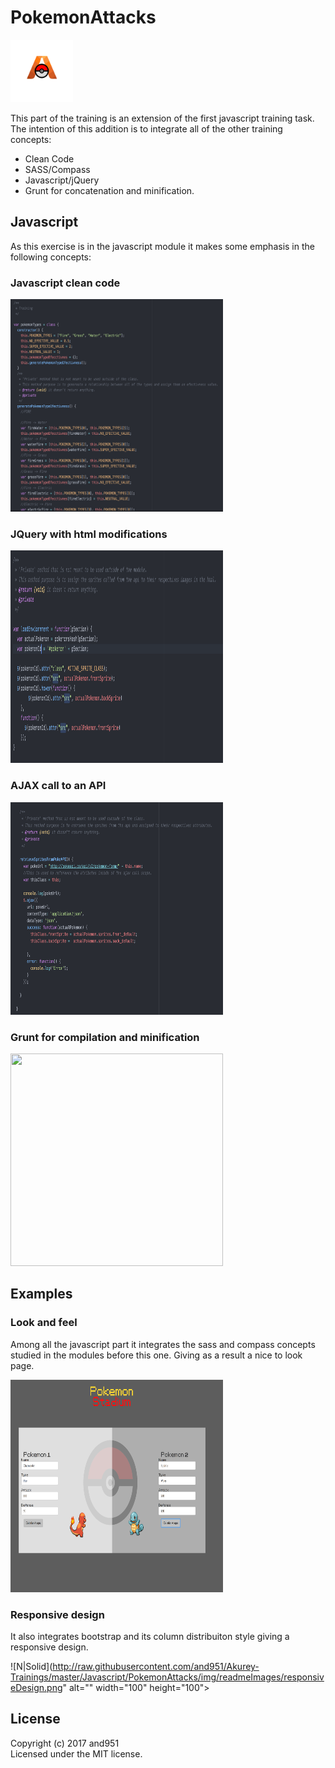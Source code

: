 # PokemonAttacks

<img src="http://raw.githubusercontent.com/and951/Akurey-Trainings/master/Javascript/PokemonAttacks/img/readmeImages/AkureyPokemon.png" alt="" width="100" height="100">

This part of the training is an extension of the first javascript training task. The intention of this addition is to integrate all of the other training concepts:

- Clean Code
- SASS/Compass
- Javascript/jQuery
- Grunt for concatenation and minification.


## Javascript

As this exercise is in the javascript module it makes some emphasis in the following concepts:

### Javascript clean code

<img src="http://raw.githubusercontent.com/and951/Akurey-Trainings/master/Javascript/PokemonAttacks/img/readmeImages/cleanCodePractice%20.png" alt="" width="340" height="340">

### JQuery with html modifications  

<img src="http://raw.githubusercontent.com/and951/Akurey-Trainings/master/Javascript/PokemonAttacks/img/readmeImages/jqueryWithModifications.png" alt="" width="340" height="340">

### AJAX call to an API  

<img src="http://raw.githubusercontent.com/and951/Akurey-Trainings/master/Javascript/PokemonAttacks/img/readmeImages/ajaxCall.png" alt="" width="340" height="340">

### Grunt for compilation and minification

<img src="(http://raw.githubusercontent.com/and951/Akurey-Trainings/master/Javascript/PokemonAttacks/img/readmeImages/grunt.png" alt="" width="340" height="340">


## Examples

### Look and feel

Among all the javascript part it integrates the sass and compass concepts studied in the modules before this one.  Giving as a result a nice to look page.

<img src="http://raw.githubusercontent.com/and951/Akurey-Trainings/master/Javascript/PokemonAttacks/img/readmeImages/pageScreen.png" alt="" width="340" height="340">

### Responsive design

It also integrates bootstrap and its column distribuiton style giving a responsive design.

![N|Solid](http://raw.githubusercontent.com/and951/Akurey-Trainings/master/Javascript/PokemonAttacks/img/readmeImages/responsiveDesign.png" alt="" width="100" height="100">


## License
Copyright (c) 2017 and951  
Licensed under the MIT license.

